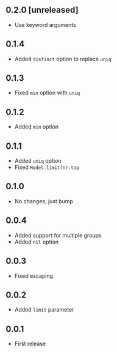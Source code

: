 ## 0.2.0 [unreleased]

- Use keyword arguments

## 0.1.4

- Added `distinct` option to replace `uniq`

## 0.1.3

- Fixed `min` option with `uniq`

## 0.1.2

- Added `min` option

## 0.1.1

- Added `uniq` option
- Fixed `Model.limit(n).top`

## 0.1.0

- No changes, just bump

## 0.0.4

- Added support for multiple groups
- Added `nil` option

## 0.0.3

- Fixed escaping

## 0.0.2

- Added `limit` parameter

## 0.0.1

- First release
